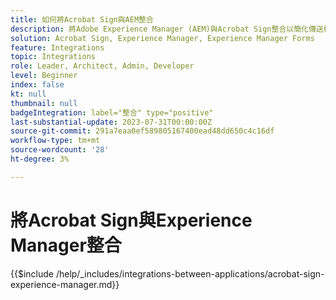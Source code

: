 ```yaml
---
title: 如何將Acrobat Sign與AEM整合
description: 將Adobe Experience Manager (AEM)與Acrobat Sign整合以簡化傳送檔案以索取簽名。
solution: Acrobat Sign, Experience Manager, Experience Manager Forms
feature: Integrations
topic: Integrations
role: Leader, Architect, Admin, Developer
level: Beginner
index: false
kt: null
thumbnail: null
badgeIntegration: label="整合" type="positive"
last-substantial-update: 2023-07-31T00:00:00Z
source-git-commit: 291a7eaa0ef589805167400ead48dd650c4c16df
workflow-type: tm+mt
source-wordcount: '28'
ht-degree: 3%

---
```



# 將Acrobat Sign與Experience Manager整合

{{$include /help/_includes/integrations-between-applications/acrobat-sign-experience-manager.md}}

